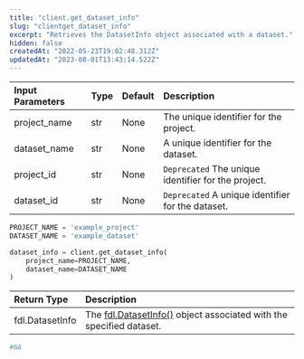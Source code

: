 ```yaml
---
title: "client.get_dataset_info"
slug: "clientget_dataset_info"
excerpt: "Retrieves the DatasetInfo object associated with a dataset."
hidden: false
createdAt: "2022-05-23T19:02:48.312Z"
updatedAt: "2023-08-01T13:43:14.522Z"
---
```

| Input Parameters | Type | Default | Description                                         |
| :--------------- | :--- | :------ | :-------------------------------------------------- |
| project_name     | str  | None    | The unique identifier for the project.              |
| dataset_name     | str  | None    | A unique identifier for the dataset.                |
| project_id       | str  | None    | `Deprecated` The unique identifier for the project. |
| dataset_id       | str  | None    | `Deprecated` A unique identifier for the dataset.   |

```python Usage
PROJECT_NAME = 'example_project'
DATASET_NAME = 'example_dataset'

dataset_info = client.get_dataset_info(
    project_name=PROJECT_NAME,
    dataset_name=DATASET_NAME
)
```

| Return Type     | Description                                                                               |
| :-------------- | :---------------------------------------------------------------------------------------- |
| fdl.DatasetInfo | The [fdl.DatasetInfo()](ref:fdldatasetinfo) object associated with the specified dataset. |

```python Response
#NA
```